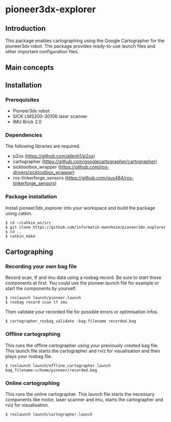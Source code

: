 # pioneer3dx-explorer

## Introduction

This package enables cartographing using the Google Cartographer for the pioneer3dx robot. The package provides ready-to-use launch files and other important configuration files.

## Main concepts

### 

### 

## Installation



### Prerequisites

* Pioneer3dx robot
* SICK LMS200-30106 laser scanner
* IMU Brick 2.0

### Dependencies

The following libraries are required.

* p2os (https://github.com/allenh1/p2os)
* cartographer (https://github.com/googlecartographer/cartographer)
* sicktoolbox_wrapper (https://github.com/ros-drivers/sicktoolbox_wrapper)
* ros-tinkerforge_sensors (https://github.com/gus484/ros-tinkerforge_sensors)

### Package installation

Install pioneer3dx_explorer into your workspace and build the package using catkin.

```console
$ cd ~/catkin_ws/src
$ git clone https://github.com/informatik-mannheim/pioneer3dx_explorer
$ cd ..
$ catkin_make
```

## Cartographing

### Recording your own bag file

Record scan, tf and imu data using a rosbag record. Be sure to start these components at first. You could use the pioneer.launch file for example or start the components by yourself.

```console
$ roslaunch launch/pioneer.launch
$ rosbag record scan tf imu
```

Then validate your recorded file for possible errors or optimisation infos.

```console
$ cartographer_rosbag_validate -bag-filename recorded.bag
```

### Offline cartographing

This runs the offline cartographer using your previously created bag file. This launch file starts the cartographer and rviz for visualisation and then plays your rosbag file.

```console
$ roslaunch launch/offline_cartographer.launch bag_filename:=/home/pioneer/recorded.bag
```

### Online cartographing

This runs the online cartographer. This launch file starts the necessary components like motor, laser scanner and imu, starts the cartographer and rviz for visualisation.

```console
$ roslaunch launch/cartographer.launch
```
